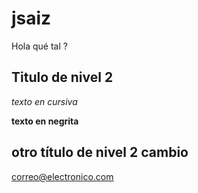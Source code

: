 # jsaiz
Hola qué tal ? 

## Titulo de nivel 2

_texto en cursiva_ 

**texto en negrita**

## otro título de nivel 2 cambio

correo@electronico.com